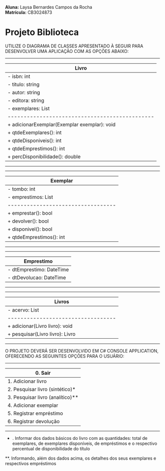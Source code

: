 **Aluna:** Laysa Bernardes Campos da Rocha  
**Matrícula:** CB3024873 

# Projeto Biblioteca

UTILIZE O DIAGRAMA DE CLASSES APRESENTADO À SEGUIR PARA DESENVOLVER UMA APLICAÇÃO COM AS OPÇÕES ABAIXO:


------------------------------------------------
| Livro                                        | 
|----------------------------------------------|
| - isbn: int                                  |
| - titulo: string                             |
| - autor: string                              |
| - editora: string                            |
| - exemplares: List<Exemplar>                 |
|----------------------------------------------|
| + adicionarExemplar(Exemplar exemplar): void |
| + qtdeExemplares(): int                      |
| + qtdeDisponiveis(): int                     |
| + qtdeEmprestimos(): int                     |
| + percDisponibilidade(): double              |
------------------------------------------------

------------------------------------
| Exemplar                         | 
|----------------------------------|
| - tombo: int                     |
| - emprestimos: List<Emprestimo>  |
|----------------------------------|
| + emprestar(): bool              |
| + devolver(): bool               |
| + disponivel(): bool             |
| + qtdeEmprestimos(): int         |
------------------------------------

------------------------------
| Emprestimo                 |
|----------------------------|
| - dtEmprestimo: DateTime   |
| - dtDevolucao: DateTime    |
------------------------------


------------------------------------
| Livros                           |
|----------------------------------|
| - acervo: List<Livro>            |
|----------------------------------|
| + adicionar(Livro livro): void   |
| + pesquisar(Livro livro): Livro  |
------------------------------------

O PROJETO DEVERÁ SER DESENVOLVIDO EM C# CONSOLE APPLICATION, OFERECENDO AS SEGUINTES OPÇÕES PARA O USUÁRIO:

--------------------------------------
| 0. Sair                            |
|------------------------------------
| 1. Adicionar livro                 |
| 2. Pesquisar livro (sintético)*    |
| 3. Pesquisar livro (analítico)**   |
| 4. Adicionar exemplar              |
| 5. Registrar empréstimo            |
| 6. Registrar devolução             |
--------------------------------------

* . Informar dos dados básicos do livro com as quantidades: total de exemplares, de exemplares disponíveis, de empréstimos e o respectivo percentual de disponibilidade do título

**. Informando, além dos dados acima, os detalhes dos seus exemplares e respectivos empréstimos

